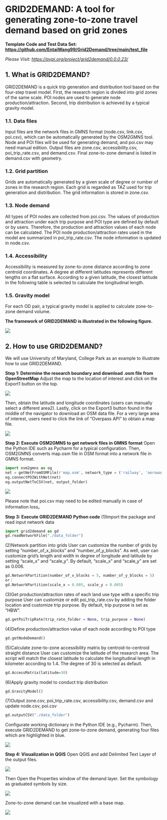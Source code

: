 # GRID2DEMAND: A tool for generating zone-to-zone travel demand based on grid zones

**Template Code and Test Data Set: https://github.com/EntaiWang99/Grid2Demand/tree/main/test_file**

*Please Visit: https://pypi.org/project/grid2demand/0.0.0.23/*

## 1. What is GRID2DEMAND?
GRID2DEMAND is a quick trip generation and distribution tool based on the four-step travel model. First, the research region is divided into grid zones of the same scale. POI nodes are used to generate node production/attraction. Second, trip distribution is achieved by a typical gravity model.

### 1.1. Data files
Input files are the network files in GMNS format (node.csv, link.csv, poi.csv), which can be automatically generated by the OSM2GMNS tool. Node and POI files will be used for generating demand, and poi.csv may need manual edition.
Output files are zone.csv, accessibility.csv, poi_trip_rate.csv, and demand.csv. Final zone-to-zone demand is listed in demand.csv with geometry.


### 1.2. Grid partition
Grids are automatically generated by a given scale of degree or number of zones in the research region. Each grid is regarded as TAZ used for trip generation and distribution. The grid information is stored in zone.csv.


### 1.3. Node demand
All types of POI nodes are collected from poi.csv. The values of production and attraction under each trip purpose and POI type are defined by default or by users. Therefore, the production and attraction values of each node can be calculated. The POI node production/attraction rates used in the model are summarized in poi_trip_rate.csv. The node information is updated in node.csv.


### 1.4. Accessibility
Accessibility is measured by zone-to-zone distance according to zone centroid coordinates. A degree at different latitudes represents different lengths on a flat surface. According to a given latitude, the closest latitude in the following table is selected to calculate the longitudinal length.

### 1.5. Gravity model
For each OD pair, a typical gravity model is applied to calculate zone-to-zone demand volume. 

**The framework of GRID2DEMAND is illustrated in the following figure.**

![](img/1.jpg)

## 2. How to use GRID2DEMAND?
We will use University of Maryland, College Park as an example to illustrate how to use GRID2DEMAND.

**Step 1: Determine the research boundary and download .osm file from OpenStreetMap**
Adjust the map to the location of interest and click on the Export1 button on the top.

![](2.1.jpg)

Then, obtain the latitude and longitude coordinates (users can manually select a different area2). Lastly, click on the Export3 button found in the middle of the navigator to download an OSM data file. For a very large area of interest, users need to click the link of “Overpass API” to obtain a map file.

![](img/2.2.jpg)

**Step 2: Execute OSM2GMNS to get network files in GMNS format**
Open the Python IDE such as Pycharm for a typical configuration. Then, OSM2GMNS converts map.osm file in OSM format into a network file in GMNS format.
```python
import osm2gmns as og
net = getNetFromOSMFile(r'map.osm', network_type = ('railway', 'aeroway', 'auto', 'walk', 'bike'), POIs = True, defaults_lanes = True, default_speed = True)
og.connectPOIWithNet(net)
og.outputNetToCSV(net, output_folder)
```

![](img/2.3.jpg)

Please note that poi.csv may need to be edited manually in case of information loss。

**Step 3: Execute GRID2DEMAND Python code**
(1)Import the package and read input network data
```python
import grid2demand as gd
gd.readNetworkFile("./data_folder")
```
(2)Network partition into grids
User can customize the number of grids by setting “number_of_x_blocks” and “number_of_y_blocks”. As well, user can customize grid’s length and width in degree of longitude and latitude by setting “scale_x” and “scale_y”. By default, “scale_x” and “scale_y” are set as 0.006.
```python
gd.NetworkPartition(number_of_x_blocks = 5, number_of_y_blocks = 5)
or：
gd.NetworkPartition(scale_x = 0.005, scale_y = 0.005)
```

(3)Get production/attraction rates of each land use type with a specific trip purpose
User can customize or edit poi_trip_rate.csv by adding the folder location and customize trip purpose. By default, trip purpose is set as “HBW”.
```python
gd.getPoiTripRate(trip_rate_folder = None, trip_purpose = None)
```

(4)Define production/attraction value of each node according to POI type
```python
gd.getNodeDemand()
```

(5)Calculate zone-to-zone accessibility matrix by centroid-to-centroid straight distance
User can customize the latitude of the research area. The script will match the closest latitude to calculate the longitudinal length in kilometer according to 1.4. The degree of 30 is selected as default.
```python
gd.AccessMatrix(latitude=30)
```

(6)Apply gravity model to conduct trip distribution
```python
gd.GravityModel()
```

(7)Output zone.csv, poi_trip_rate.csv, accessibility.csv, demand.csv and update node.csv, poi.csv
```python
gd.outputCSV("./data_folder")
```

Configurate working dictionary in the Python IDE (e.g., Pycharm). Then, execute GRID2DEMAND to get zone-to-zone demand, generating four files which are highlighted in blue. 

![](img/4.1.jpg)

**Step 4: Visualization in QGIS**
Open QGIS and add Delimited Text Layer of the output files.

![](img/4.2.jpg)

Then Open the Properties window of the demand layer. Set the symbology as graduated symbols by size.

![](img/4.3.jpg)

Zone-to-zone demand can be visualized with a base map.

![](img/4.4.jpg)

